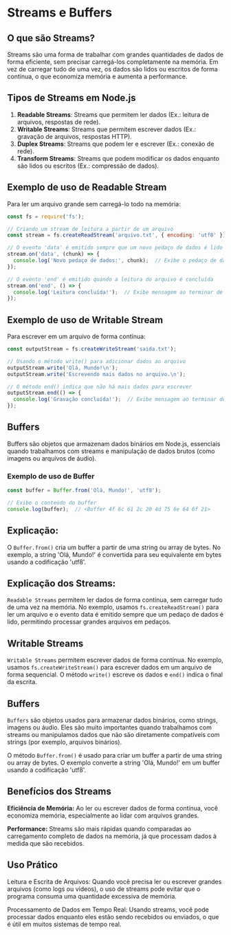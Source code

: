 # Streams e Buffers

## O que são Streams?
Streams são uma forma de trabalhar com grandes quantidades de dados de forma eficiente, sem precisar carregá-los completamente na memória. Em vez de carregar tudo de uma vez, os dados são lidos ou escritos de forma contínua, o que economiza memória e aumenta a performance.

## Tipos de Streams em Node.js

1. **Readable Streams**: Streams que permitem ler dados (Ex.: leitura de arquivos, respostas de rede).
2. **Writable Streams**: Streams que permitem escrever dados (Ex.: gravação de arquivos, respostas HTTP).
3. **Duplex Streams**: Streams que podem ler e escrever (Ex.: conexão de rede).
4. **Transform Streams**: Streams que podem modificar os dados enquanto são lidos ou escritos (Ex.: compressão de dados).

## Exemplo de uso de Readable Stream
Para ler um arquivo grande sem carregá-lo todo na memória:

```javascript
const fs = require('fs');

// Criando um stream de leitura a partir de um arquivo
const stream = fs.createReadStream('arquivo.txt', { encoding: 'utf8' });

// O evento 'data' é emitido sempre que um novo pedaço de dados é lido
stream.on('data', (chunk) => {
  console.log('Novo pedaço de dados:', chunk);  // Exibe o pedaço de dados lido
});

// O evento 'end' é emitido quando a leitura do arquivo é concluída
stream.on('end', () => {
  console.log('Leitura concluída!');  // Exibe mensagem ao terminar de ler o arquivo
});
```

## Exemplo de uso de Writable Stream
Para escrever em um arquivo de forma contínua:

```javascript
const outputStream = fs.createWriteStream('saida.txt');

// Usando o método write() para adicionar dados ao arquivo
outputStream.write('Olá, Mundo!\n');
outputStream.write('Escrevendo mais dados no arquivo.\n');

// O método end() indica que não há mais dados para escrever
outputStream.end(() => {
  console.log('Gravação concluída!');  // Exibe mensagem ao terminar de escrever
});
```

## Buffers
Buffers são objetos que armazenam dados binários em Node.js, essenciais quando trabalhamos com streams e manipulação de dados brutos (como imagens ou arquivos de áudio).

### Exemplo de uso de Buffer

```javascript
const buffer = Buffer.from('Olá, Mundo!', 'utf8');

// Exibe o conteúdo do buffer
console.log(buffer);  // <Buffer 4f 6c 61 2c 20 4d 75 6e 64 6f 21>
```

## Explicação:
O `Buffer.from()` cria um buffer a partir de uma string ou array de bytes. No exemplo, a string 'Olá, Mundo!' é convertida para seu equivalente em bytes usando a codificação 'utf8'.

## Explicação dos Streams:
`Readable Streams` permitem ler dados de forma contínua, sem carregar tudo de uma vez na memória. No exemplo, usamos `fs.createReadStream()` para ler um arquivo e o evento data é emitido sempre que um pedaço de dados é lido, permitindo processar grandes arquivos em pedaços.

## Writable Streams
`Writable Streams` permitem escrever dados de forma contínua. No exemplo, usamos `fs.createWriteStream()` para escrever dados em um arquivo de forma sequencial. O método `write()` escreve os dados e `end()` indica o final da escrita.

## Buffers
`Buffers` são objetos usados para armazenar dados binários, como strings, imagens ou áudio. Eles são muito importantes quando trabalhamos com streams ou manipulamos dados que não são diretamente compatíveis com strings (por exemplo, arquivos binários).

O método `Buffer.from()` é usado para criar um buffer a partir de uma string ou array de bytes. O exemplo converte a string 'Olá, Mundo!' em um buffer usando a codificação 'utf8'.

## Benefícios dos Streams
**Eficiência de Memória:** Ao ler ou escrever dados de forma contínua, você economiza memória, especialmente ao lidar com arquivos grandes.

**Performance:** Streams são mais rápidas quando comparadas ao carregamento completo de dados na memória, já que processam dados à medida que são recebidos.

## Uso Prático
Leitura e Escrita de Arquivos: Quando você precisa ler ou escrever grandes arquivos (como logs ou vídeos), o uso de streams pode evitar que o programa consuma uma quantidade excessiva de memória.

Processamento de Dados em Tempo Real: Usando streams, você pode processar dados enquanto eles estão sendo recebidos ou enviados, o que é útil em muitos sistemas de tempo real.
